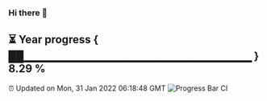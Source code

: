 ### Hi there 👋
⏳ Year progress { ██▁▁▁▁▁▁▁▁▁▁▁▁▁▁▁▁▁▁▁▁▁▁▁▁▁▁▁▁ } 8.29 %
---
⏰ Updated on Mon, 31 Jan 2022 06:18:48 GMT
![Progress Bar CI](https://github.com/liununu/liununu/workflows/Progress%20Bar%20CI/badge.svg)
